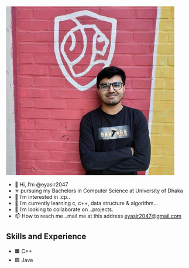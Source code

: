 ![Design and Development](https://github.com/eyasir2047/eyasir2047/blob/main/eyasir.jpeg)

- 👋 Hi, I’m @eyasir2047
- ✳ pursuing my Bachelors in Computer Science at University of Dhaka
- 👀 I’m interested in .cp..
- 🌱 I’m currently learning  c, c++, data structure & algorithm...
- 💞️ I’m looking to collaborate on ..projects.
- 📫 How to reach me ..mail me at this address eyasir2047@gmail.com

## Skills and Experience
* 🟧 C++ 
* 🟩 Java
      



<!---
eyasir2047/eyasir2047 is a ✨ special ✨ repository because its `README.md` (this file) appears on your GitHub profile.
You can click the Preview link to take a look at your changes.
--->
